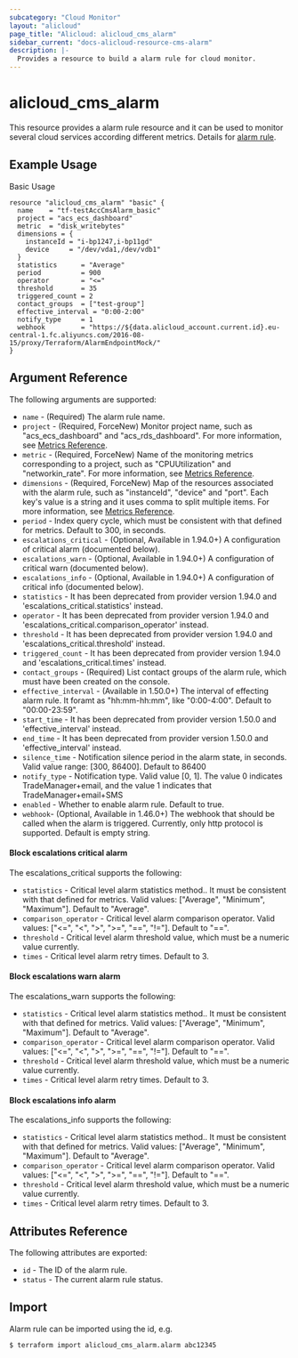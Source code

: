 ```yaml
---
subcategory: "Cloud Monitor"
layout: "alicloud"
page_title: "Alicloud: alicloud_cms_alarm"
sidebar_current: "docs-alicloud-resource-cms-alarm"
description: |-
  Provides a resource to build a alarm rule for cloud monitor.
---
```


# alicloud\_cms\_alarm

This resource provides a alarm rule resource and it can be used to monitor several cloud services according different metrics.
Details for [alarm rule](https://www.alibabacloud.com/help/doc-detail/28608.htm).

## Example Usage

Basic Usage

```
resource "alicloud_cms_alarm" "basic" {
  name    = "tf-testAccCmsAlarm_basic"
  project = "acs_ecs_dashboard"
  metric  = "disk_writebytes"
  dimensions = {
    instanceId = "i-bp1247,i-bp11gd"
    device     = "/dev/vda1,/dev/vdb1"
  }
  statistics      = "Average"
  period          = 900
  operator        = "<="
  threshold       = 35
  triggered_count = 2
  contact_groups  = ["test-group"]
  effective_interval = "0:00-2:00"
  notify_type     = 1
  webhook         = "https://${data.alicloud_account.current.id}.eu-central-1.fc.aliyuncs.com/2016-08-15/proxy/Terraform/AlarmEndpointMock/"
}
```

## Argument Reference

The following arguments are supported:

* `name` - (Required) The alarm rule name.
* `project` - (Required, ForceNew) Monitor project name, such as "acs_ecs_dashboard" and "acs_rds_dashboard". For more information, see [Metrics Reference](https://www.alibabacloud.com/help/doc-detail/28619.htm).
* `metric` - (Required, ForceNew) Name of the monitoring metrics corresponding to a project, such as "CPUUtilization" and "networkin_rate". For more information, see [Metrics Reference](https://www.alibabacloud.com/help/doc-detail/28619.htm).
* `dimensions` - (Required, ForceNew) Map of the resources associated with the alarm rule, such as "instanceId", "device" and "port". Each key's value is a string and it uses comma to split multiple items. For more information, see [Metrics Reference](https://www.alibabacloud.com/help/doc-detail/28619.htm).
* `period` - Index query cycle, which must be consistent with that defined for metrics. Default to 300, in seconds.
* `escalations_critical` - (Optional, Available in 1.94.0+) A configuration of critical alarm (documented below).
* `escalations_warn` - (Optional, Available in 1.94.0+) A configuration of critical warn (documented below).
* `escalations_info` - (Optional, Available in 1.94.0+) A configuration of critical info (documented below).
* `statistics` - It has been deprecated from provider version 1.94.0 and 'escalations_critical.statistics' instead.
* `operator` - It has been deprecated from provider version 1.94.0 and 'escalations_critical.comparison_operator' instead.
* `threshold` - It has been deprecated from provider version 1.94.0 and 'escalations_critical.threshold' instead.
* `triggered_count` - It has been deprecated from provider version 1.94.0 and 'escalations_critical.times' instead.
* `contact_groups` - (Required) List contact groups of the alarm rule, which must have been created on the console.
* `effective_interval` - (Available in 1.50.0+) The interval of effecting alarm rule. It foramt as "hh:mm-hh:mm", like "0:00-4:00". Default to "00:00-23:59".
* `start_time` - It has been deprecated from provider version 1.50.0 and 'effective_interval' instead.
* `end_time` - It has been deprecated from provider version 1.50.0 and 'effective_interval' instead.
* `silence_time` - Notification silence period in the alarm state, in seconds. Valid value range: [300, 86400]. Default to 86400
* `notify_type` - Notification type. Valid value [0, 1]. The value 0 indicates TradeManager+email, and the value 1 indicates that TradeManager+email+SMS
* `enabled` - Whether to enable alarm rule. Default to true.
* `webhook`- (Optional, Available in 1.46.0+) The webhook that should be called when the alarm is triggered. Currently, only http protocol is supported. Default is empty string.

#### Block escalations critical alarm

The escalations_critical supports the following:

* `statistics` - Critical level alarm statistics method.. It must be consistent with that defined for metrics. Valid values: ["Average", "Minimum", "Maximum"]. Default to "Average".
* `comparison_operator` - Critical level alarm comparison operator. Valid values: ["<=", "<", ">", ">=", "==", "!="]. Default to "==".
* `threshold` - Critical level alarm threshold value, which must be a numeric value currently.
* `times` - Critical level alarm retry times. Default to 3.

#### Block escalations warn alarm

The escalations_warn supports the following:

* `statistics` - Critical level alarm statistics method.. It must be consistent with that defined for metrics. Valid values: ["Average", "Minimum", "Maximum"]. Default to "Average".
* `comparison_operator` - Critical level alarm comparison operator. Valid values: ["<=", "<", ">", ">=", "==", "!="]. Default to "==".
* `threshold` - Critical level alarm threshold value, which must be a numeric value currently.
* `times` - Critical level alarm retry times. Default to 3.

#### Block escalations info alarm

The escalations_info supports the following:

* `statistics` - Critical level alarm statistics method.. It must be consistent with that defined for metrics. Valid values: ["Average", "Minimum", "Maximum"]. Default to "Average".
* `comparison_operator` - Critical level alarm comparison operator. Valid values: ["<=", "<", ">", ">=", "==", "!="]. Default to "==".
* `threshold` - Critical level alarm threshold value, which must be a numeric value currently.
* `times` - Critical level alarm retry times. Default to 3.

## Attributes Reference

The following attributes are exported:

* `id` - The ID of the alarm rule.
* `status` - The current alarm rule status.

## Import

Alarm rule can be imported using the id, e.g.

```
$ terraform import alicloud_cms_alarm.alarm abc12345
```
